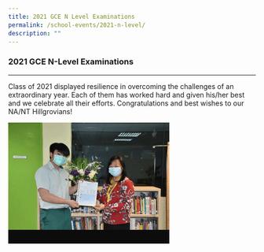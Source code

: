 ```yaml
---
title: 2021 GCE N Level Examinations
permalink: /school-events/2021-n-level/
description: ""
---
```

### **2021 GCE N-Level Examinations**
-----------------------------------------------------------------------------

Class of 2021 displayed resilience in overcoming the challenges of an extraordinary year. Each of them has worked hard and given his/her best and we celebrate all their efforts. Congratulations and best wishes to our NA/NT Hillgrovians!

<img src="/images/N-level%2021.gif" 
     style="width:65%">